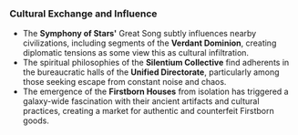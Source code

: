 ### Cultural Exchange and Influence

- The **Symphony of Stars'** Great Song subtly influences nearby civilizations, including segments of the **Verdant Dominion**, creating diplomatic tensions as some view this as cultural infiltration.
- The spiritual philosophies of the **Silentium Collective** find adherents in the bureaucratic halls of the **Unified Directorate**, particularly among those seeking escape from constant noise and chaos.
- The emergence of the **Firstborn Houses** from isolation has triggered a galaxy-wide fascination with their ancient artifacts and cultural practices, creating a market for authentic and counterfeit Firstborn goods.